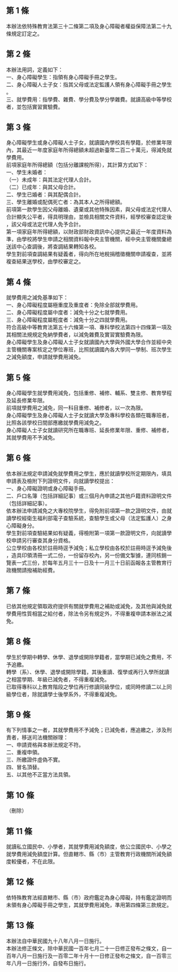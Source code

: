 第 1 條
-------
本辦法依特殊教育法第三十二條第二項及身心障礙者權益保障法第二十九  
條規定訂定之。

第 2 條
-------
本辦法用詞，定義如下：  
一、身心障礙學生：指領有身心障礙手冊之學生。  
二、身心障礙人士子女：指其父母或法定監護人領有身心障礙手冊之學生  
    。  
三、就學費用：指學費、雜費、學分費及學分學雜費。就讀高級中等學校  
    者，並包括實習實驗費。

第 3 條
-------
身心障礙學生或身心障礙人士子女，就讀國內學校具有學籍，於修業年限  
內，其最近一年度家庭年所得總額未超過新臺幣二百二十萬元，得減免就  
學費用。  
前項家庭年所得總額（包括分離課稅所得），其計算方式如下：  
一、學生未婚者：  
（一）未成年：與其法定代理人合計。  
（二）已成年：與其父母合計。  
二、學生已婚者：與其配偶合計。  
三、學生離婚或配偶死亡者：為其本人之所得總額。  
前項第一款學生因父母離婚、遺棄或其他特殊因素，與父母或法定代理人  
合計顯失公平者，得具明理由，並檢具相關文件資料，經學校審查認定後  
，該父母或法定代理人免予合計。  
第一項家庭年所得總額，以財政部財政資訊中心提供之最近一年度資料為  
準，由學校將學生申請之相關資料報中央主管機關，經中央主管機關彙總  
送該中心查調後，將查調結果轉知各校。  
學生對前項查調結果有疑義者，得向所在地稅捐稽徵機關申請複查，並將  
複查結果送學校，由學校審定之。

第 4 條
-------
就學費用之減免基準如下：  
一、身心障礙程度屬極重度及重度者：免除全部就學費用。  
二、身心障礙程度屬中度者：減免十分之七就學費用。  
三、身心障礙程度屬輕度者：減免十分之四就學費用。  
符合高級中等教育法第五十六條第一項、專科學校法第四十四條第一項及  
其相關法規規定免納學費者，以減免雜費及實習實驗費為限。  
身心障礙學生及身心障礙人士子女就讀國內大學與外國大學合作並經中央  
主管機關專案核定之學位專班，比照就讀國內各大學同一學制、班次學生  
之減免額度，申請就學費用減免。

第 5 條
-------
身心障礙學生就學費用減免，包括重修、補修、輔系、雙主修、教育學程  
及延長修業年限。  
前項就學費用之減免，同一科目重修、補修者，以一次為限。  
身心障礙學生及身心障礙人士子女就讀大學及專科學校各類在職專班者，  
比照各該學校日間部應繳就學費用減免之。  
身心障礙人士子女就讀研究所在職專班、延長修業年限、重修、補修者，  
其就學費用不予減免。

第 6 條
-------
依本辦法規定申請減免就學費用之學生，應於就讀學校所定期限內，填具  
申請表及檢附下列證明文件，向就讀學校提出：  
一、身心障礙證明或身心障礙手冊。  
二、戶口名簿（包括詳細記事）或三個月內申請之其他戶籍資料證明文件  
    （包括詳細記事）。  
依本辦法申請減免之大專校院學生，得免附前項第一款之證明文件，由就  
讀學校經衛生福利部電子查驗系統，查驗學生或父母（法定監護人）之身  
心障礙身分。  
學生對前項查驗結果如有疑義，得檢附第一項第一款證明文件，向就讀學  
校申請另行審查其身分資格。  
公立學校由各校於註冊時逕予減免；私立學校由各校於註冊時逕予減免後  
，造具印領清冊一式二份，一份留存校內，另一份備文掣據，連同核銷一  
覽表一式三份，於每年五月三十一日及十一月三十日前函報各主管教育行  
政機關請撥補助經費。

第 7 條
-------
已依其他規定領取政府提供有關就學費用之補助或減免，及其他與減免就  
學費用性質相當之給付者，除法令另有規定外，不得重複申請本辦法之減  
免。

第 8 條
-------
學生於學期中轉學、休學、退學或開除學籍者，當學期已減免之費用，不  
予追繳。  
轉學（系）、休學、退學或開除學籍，其後重讀、復學或再行入學所就讀  
之相當學期、年級已減免者，不得重複減免。  
已取得專科以上教育階段之學位再行修讀同級學位，或同時修讀二以上同  
級學位者，除就讀學士後學系外，不得重複減免。

第 9 條
-------
有下列情事之一者，其就學費用不予減免；已減免者，應追繳之，涉及刑  
責者，移送司法機關辦理：  
一、申請資格與本辦法規定不符。  
二、重複申領。  
三、所繳證件虛偽不實。  
四、冒名頂替。  
五、以其他不正當方法具領。

第 10 條
--------
（刪除）

第 11 條
--------
就讀私立國民中、小學者，其就學費用減免額度，依公立國民中、小學之  
就學費用減免額度計算。但直轄市、縣（市）主管教育行政機關所減免額  
度較優者，不在此限。

第 12 條
--------
依特殊教育法經直轄市、縣（市）政府鑑定為身心障礙，持有鑑定證明而  
未領有身心障礙手冊之學生，其就學費用減免，準用第四條第三款規定。

第 13 條
--------
本辦法自中華民國九十八年八月一日施行。  
本辦法修正條文，除中華民國一百年七月二十一日修正發布之條文，自一  
百年八月一日施行及一百零二年十月十一日修正發布之條文，自一百零三  
年八月一日施行外，自發布日施行。

